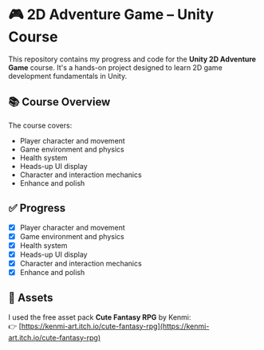 # 🎮 2D Adventure Game – Unity Course

This repository contains my progress and code for the **Unity 2D Adventure Game** course. It's a hands-on project designed to learn 2D game development fundamentals in Unity.

## 📚 Course Overview

The course covers:

- Player character and movement  
- Game environment and physics  
- Health system  
- Heads-up UI display  
- Character and interaction mechanics  
- Enhance and polish

## ✅ Progress

- [x] Player character and movement  
- [x] Game environment and physics  
- [x] Health system  
- [X] Heads-up UI display  
- [X] Character and interaction mechanics  
- [X] Enhance and polish

## 🎨 Assets

I used the free asset pack **Cute Fantasy RPG** by Kenmi:  
👉 [https://kenmi-art.itch.io/cute-fantasy-rpg](https://kenmi-art.itch.io/cute-fantasy-rpg)
